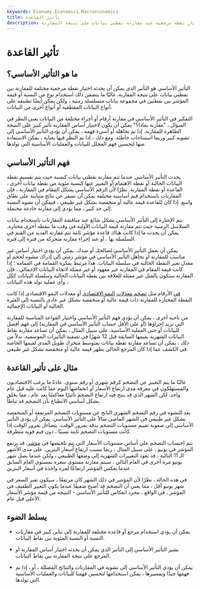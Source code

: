 ```yaml
---
keywords: Economy,Economics,Macroeconomics
title: تأثير القاعدة
description: التأثير الأساسي هو التأثير الذي يمكن أن يحدثه اختيار نقطة مرجعية عند مقارنة نقطتي بيانات على نتيجة المقارنة.
---
```


# تأثير القاعدة
## ما هو التأثير الأساسي؟

التأثير الأساسي هو التأثير الذي يمكن أن يحدثه اختيار نقطة مرجعية مختلفة للمقارنة بين نقطتي بيانات على نتيجة المقارنة. غالبًا ما يتضمن ذلك استخدام نوع من النسبة أو قيمة المؤشر بين نقطتين في مجموعة بيانات متسلسلة زمنية ، ولكن يمكن أيضًا تطبيقه على أنواع البيانات المقطعية أو أنواع أخرى من البيانات.

التفكير في التأثير الأساسي في مقارنة أرقام أو أجزاء مختلفة من البيانات يعني النظر في السؤال ، "مقارنة بماذا؟" يمكن أن يكون لاختيار أساس المقارنة تأثير كبير على النتيجة الظاهرة للمقارنة. إذا تم تجاهله أو أسيء فهمه ، يمكن أن يؤدي التأثير الأساسي إلى تشويه كبير وربما استنتاجات خاطئة. ومع ذلك ، إذا تم النظر فيها بعناية ، يمكن الاستفادة منها لتحسين فهم المحلل للبيانات والعمليات الأساسية التي تولدها.

## فهم التأثير الأساسي

يحدث التأثير الأساسي عندما تتم مقارنة نقطتي بيانات كنسبة حيث يتم تقسيم نقطة البيانات الحالية أو نقطة الاهتمام أو التعبير عنها كنسبة مئوية من نقطة بيانات أخرى ، القاعدة أو نقطة المقارنة. نظرًا لأن الرقم الأساسي يشكل المقام في المقارنة ، فإن المقارنات باستخدام قيم أساسية مختلفة يمكن أن تسفر عن نتائج متباينة على نطاق واسع. إذا كان للقاعدة قيمة عالية أو منخفضة بشكل غير طبيعي ، فيمكن أن تشوه النسبة إلى حد كبير ، مما يؤدي إلى مقارنة خادعة محتملة.

يتم الإشارة إلى التأثير الأساسي بشكل شائع عند مناقشة المقارنات باستخدام بيانات السلاسل الزمنية حيث تتم مقارنة قيمة البيانات الأولية في وقت ما بنقطة أخرى مختارة. يمكن أن يحدث ما إذا كانت هناك قاعدة مؤشر ثابتة تتم مقارنة العديد من القيم في السلسلة بها ، أو عند إجراء مقارنة متحركة من فترة إلى فترة.

يمكن أن يعمل التأثير الأساسي لصالحك أو ضدك. يمكن أن يؤدي اختيار أساس غير مناسب للمقارنة أو تجاهل التأثير الأساسي في مؤشر زمني إلى إدراك مشوه لحجم أو معدل تغير النقطة الحالية في سلسلة البيانات. هذا مرتبط بفكرة القمامة في القمامة ؛ إذا كانت قيمة المقام في المقارنة غير معهود أو غير ممثلة لاتجاه البيانات الإجمالي ، فإن المقارنة ستكون بالمثل غير ممثلة للعلاقة بين نقطة البيانات الحالية وسلسلة البيانات ككل ، وأي عملية تولد هذه البيانات.

[في](/inflation) الأرقام مثل [تضخم معدلات](/inflation) [النمو الاقتصادي](/economicgrowth) أو معدلات النمو الاقتصادي إذا كانت النقطة المختارة للمقارنة ذات قيمة عالية أو منخفضة بشكل غير عادي بالنسبة إلى الفترة الحالية أو البيانات الإجمالية.

من ناحية أخرى ، يمكن أن يؤدي فهم التأثير الأساسي واختيار القواعد المناسبة للمقارنة التي تريد إجراؤها (أو على الأقل حساب التأثير الأساسي في المقارنة) إلى فهم أفضل للبيانات أو حتى العملية الأساسية. على سبيل المثال ، يمكن أن تساعد مقارنة نقاط البيانات الشهرية بقيمها السابقة قبل 12 شهرًا في تصفية التأثيرات الموسمية. بدلاً من ذلك ، يمكن أن تساعد مقارنة نقطة بيانات بمتوسط متحرك طويل المدى لقيمها الخاصة في الكشف عما إذا كان المرجع الحالي يظهر قيمة عالية أو منخفضة بشكل غير طبيعي.

## مثال على تأثير القاعدة

غالبًا ما يتم التعبير عن التضخم كرقم شهري أو رقم سنوي. عادةً ما يرغب الاقتصاديون والمستهلكون في معرفة مدى ارتفاع الأسعار أو انخفاضها اليوم عما كانت عليه قبل عام واحد. لكن الشهر الذي قد ينتج فيه ارتفاع التضخم تأثيرًا معاكسًا بعد عام ، مما يخلق بشكل أساسي الانطباع بأن التضخم قد تباطأ.

يعد التشوه في رقم التضخم الشهري الناتج عن مستويات التضخم المرتفعة أو المنخفضة بشكل غير طبيعي في الشهر الماضي مثالاً على التأثير الأساسي. يمكن أن يؤدي التأثير الأساسي إلى صعوبة تقييم مستويات التضخم بدقة بمرور الوقت. يتضاءل بمرور الوقت إذا كانت مستويات التضخم ثابتة نسبيًا ، دون قيم قوية متطرفة.

يتم احتساب التضخم على أساس مستويات الأسعار التي يتم تلخيصها في [مؤشر](/index). قد يرتفع المؤشر في يونيو ، على سبيل المثال ، ربما بسبب ارتفاع أسعار البنزين. على مدى الأشهر الـ 11 التالية ، قد تعود التغييرات الشهرية إلى وضعها الطبيعي ، ولكن عندما يصل شهر يونيو مرة أخرى في العام التالي ، سيتم مقارنة مستوى سعره بمستوى العام السابق عندما يعكس المؤشر ارتفاعًا لمرة واحدة في أسعار البنزين .

في هذه الحالة ، نظرًا لأن المؤشر في ذلك الشهر كان مرتفعًا ، سيكون تغير السعر في شهر يونيو أقل ، مما يعني أن التضخم قد أصبح ضعيفًا عندما يكون التغيير الطفيف في المؤشر ، في الواقع ، مجرد انعكاس للتأثير الأساسي - النتيجة من قيمة مؤشر الأسعار الأعلى قبل عام.

## يسلط الضوء

- يمكن أن يؤدي استخدام مرجع أو قاعدة مختلفة للمقارنة إلى تباين كبير في مقارنات النسبة أو النسبة المئوية بين نقاط البيانات.

- يشير التأثير الأساسي إلى التأثير الذي يمكن أن يحدثه اختيار أساس المقارنة أو المرجع على نتيجة المقارنة بين نقاط البيانات.

- يمكن أن يؤدي التأثير الأساسي إلى تشويه في المقارنات والنتائج المضللة ، أو ، إذا تم فهمها جيدًا وتفسيرها ، يمكن استخدامها لتحسين فهمنا للبيانات والعمليات الأساسية التي تولدها.


